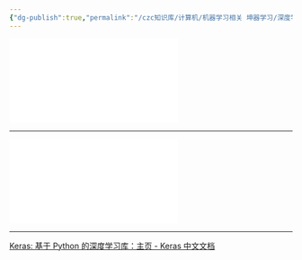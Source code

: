 ```yaml
---
{"dg-publish":true,"permalink":"/czc知识库/计算机/机器学习相关 坤器学习/深度学习入门/","dgPassFrontmatter":true,"created":"2024-07-30T17:37:05.712+08:00","updated":"2024-12-08T12:21:39.567+08:00"}
---
```



![大语言模型神经网络可视化网站 transformer](大语言模型神经网络可视化网站%20transformer.md)
***
![深度学习学习网站 信息](深度学习学习网站%20信息.md)
***
[Keras: 基于 Python 的深度学习库：主页 - Keras 中文文档](https://keras-zh.readthedocs.io/)

